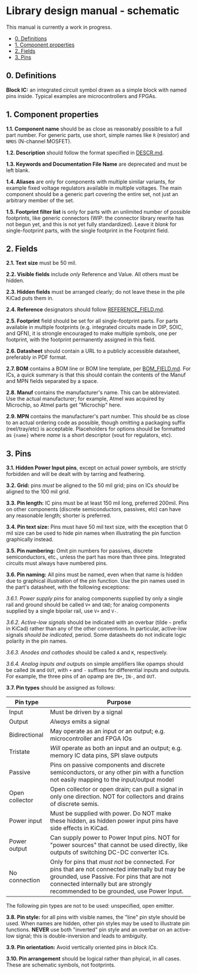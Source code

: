 # Library design manual - schematic

This manual is currently a work in progress.

- [0. Definitions](#0-definitions)
- [1. Component properties](#1-component-properties)
- [2. Fields](#2-fields)
- [3. Pins](#3-pins)

## 0. Definitions

**Block IC:** an integrated circuit symbol drawn as a simple block with named
pins inside. Typical examples are microcontrollers and FPGAs.

## 1. Component properties

**1.1. Component name** should be as close as reasonably possible to a full
part number. For generic parts, use short, simple names like `R` (resistor)
and `NMOS` (N-channel MOSFET).

**1.2. Description** should follow the format specified in [DESCR.md](DESCR.md).

**1.3. Keywords and Documentation File Name** are deprecated and must be
left blank.

**1.4. Aliases** are only for components with multiple similar variants, for
example fixed voltage regulators available in multiple voltages. The main
component should be a generic part covering the entire set, not just an
arbitrary member of the set.

**1.5. Footprint filter list** is only for parts with an unlimited number
of possible footprints, like generic connectors (WIP: the connector library
rewrite has not begun yet, and this is not yet fully standardized). Leave it
*blank* for single-footprint parts, with the single footprint in the Footprint
field.

## 2. Fields

**2.1. Text size** must be 50 mil.

**2.2. Visible fields** include *only* Reference and Value. All others must be
hidden.

**2.3. Hidden fields** must be arranged clearly; do not leave these in the pile
KiCad puts them in.

**2.4. Reference** designators should follow
[REFERENCE\_FIELD.md](REFERENCE_FIELD.md).

**2.5. Footprint** field should be set for all single-footprint parts. For parts
available in multiple footprints (e.g. integrated circuits made in DIP, SOIC,
and QFN), it is strongle encouraged to make multiple symbols, one per footprint,
with the footprint permanently assigned in this field.

**2.6. Datasheet** should contain a URL to a publicly accessible datasheet,
preferably in PDF format.

**2.7. BOM** contains a BOM line or BOM line template, per
[BOM\_FIELD.md](BOM_FIELD.md). For ICs, a quick summary is that this should
contain the contents of the Manuf and MPN fields separated by a space.

**2.8. Manuf** contains the manufacturer's name. This can be abbreviated.
Use the actual manufacturer; for example, Atmel was acquired by Microchip, so
Atmel parts get "Microchip" here.

**2.9. MPN** contains the manufacturer's part number. This should be as close
to an actual ordering code as possible, though omitting a packaging suffix
(reel/tray/etc) is acceptable. Placeholders for options should be formatted
as `{name}` where *name* is a short descriptor (vout for regulators, etc).

## 3. Pins

**3.1. Hidden Power Input pins**, except on actual power symbols, are strictly
forbidden and will be dealt with by tarring and feathering.

**3.2. Grid:** pins *must* be aligned to the 50 mil grid; pins on ICs *should*
be aligned to the 100 mil grid.

**3.3. Pin length:** IC pins must be at least 150 mil long, preferred
200mil. Pins on other components (discrete semiconductors, passives, etc) can
have any reasonable length; shorter is preferred.

**3.4. Pin text size:** Pins must have 50 mil text size, with the exception
that 0 mil size can be used to hide pin names when illustrating the pin function
graphically instead.

**3.5. Pin numbering:** Omit pin numbers for passives, discrete semiconductors,
etc., unless the part has more than three pins. Integrated circuits must always
have numbered pins.

**3.6. Pin naming:** All pins must be named, even when that name is hidden due
to graphical illustration of the pin function. Use the pin names used in
the part's datasheet, with the following exceptions:

*3.6.1. Power supply pins* for analog components supplied by only a single
rail and ground should be called `V+` and `GND`; for analog components supplied
by a single bipolar rail, use `V+` and `V-`.

*3.6.2. Active-low signals* should be indicated with an overbar (tilde `~`
prefix in KiCad) rather than any of the other conventions. In particular,
active-low signals *should be indicated*, period. Some datasheets do not
indicate logic polarity in the pin names.

*3.6.3. Anodes and cathodes* should be called `A` and `K`, respectively.

*3.6.4. Analog inputs and outputs* on simple amplifiers like opamps should
be called `IN` and `OUT`, with `+` and `-` suffixes for differential inputs
and outputs. For example, the three pins of an opamp are `IN+`, `IN-`, and
`OUT`.

**3.7. Pin types** should be assigned as follows:

| Pin type | Purpose |
| -------- | ------- |
| Input             | Must be driven by a signal |
| Output            | *Always* emits a signal |
| Bidirectional     | May operate as an input or an output; e.g. microcontroller and FPGA IOs |
| Tristate          | *Will* operate as both an input and an output; e.g. memory IC data pins, SPI slave outputs |
| Passive           | Pins on passive components and discrete semiconductors, or any other pin with a function not easily mapping to the input/output model |
| Open collector    | Open collector or open drain; can pull a signal in only one direction. NOT for collectors and drains of discrete semis. |
| Power input       | Must be supplied with power. Do NOT make these hidden, as hidden power input pins have side effects in KiCad. |
| Power output      | Can supply power to Power Input pins. NOT for "power sources" that cannot be used directly, like outputs of switching DC-DC converter ICs. |
| No connection     | Only for pins that *must not* be connected. For pins that are not connected internally but may be grounded, use Passive. For pins that are not connected internally but are strongly recommended to be grounded, use Power Input. |

The following pin types are not to be used: unspecified, open emitter.

**3.8. Pin style:** for all pins with visible names, the "line" pin style should
be used. When names are hidden, other pin styles may be used to illustrate pin
functions. **NEVER** use both "inverted" pin style and an overbar on an
active-low signal; this is double-inversion and leads to ambiguity.

**3.9. Pin orientation:** Avoid vertically oriented pins in *block ICs*.

**3.10. Pin arrangement** should be logical rather than phyical, in all cases.
These are schematic symbols, not footprints.
